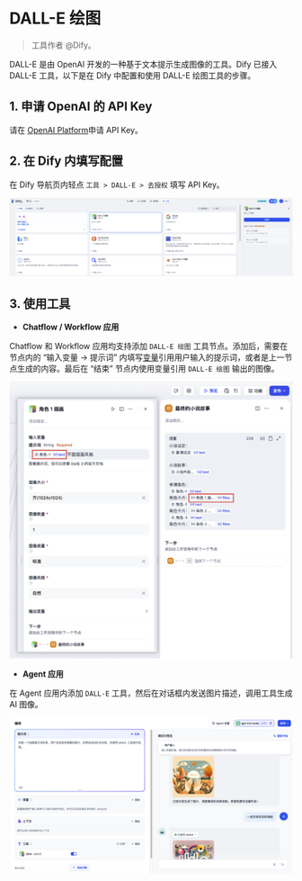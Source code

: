 # DALL-E 绘图

> 工具作者 @Dify。

DALL-E 是由 OpenAI 开发的一种基于文本提示生成图像的工具。Dify 已接入 DALL-E 工具，以下是在 Dify 中配置和使用 DALL-E 绘图工具的步骤。

## 1. 申请 OpenAI 的 API Key

请在 [OpenAI Platform](https://platform.openai.com/)申请 API Key。

## 2. 在 Dify 内填写配置

在 Dify 导航页内轻点 `工具 > DALL-E > 去授权` 填写 API Key。

![](../../../../img/zh-tools-dalle.png)

## 3. 使用工具

- **Chatflow / Workflow 应用**

Chatflow 和 Workflow 应用均支持添加 `DALL-E 绘图` 工具节点。添加后，需要在节点内的 “输入变量 → 提示词” 内填写[变量](https://docs.dify.ai/v/zh-hans/guides/workflow/variables)引用用户输入的提示词，或者是上一节点生成的内容。最后在 “结束” 节点内使用变量引用 `DALL-E 绘图` 输出的图像。

![](../../../../img/zh-dalle3-node.png)

- **Agent 应用**

在 Agent 应用内添加 `DALL-E` 工具，然后在对话框内发送图片描述，调用工具生成 AI 图像。

![](../../../../img/zh-agent-dalle3.png)

